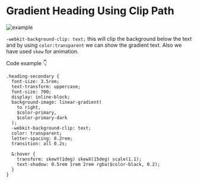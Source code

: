 # Gradient Heading Using Clip Path

![example](../md-images/../all-readme/md-images/14.png)

`-webkit-background-clip: text;` this will clip the background below the text and by using `color:transparent` we can show the gradient text. Also we have used `skew` for animation.

Code example 👇

```
.heading-secondary {
  font-size: 3.5rem;
  text-transform: uppercase;
  font-size: 700;
  display: inline-block;
  background-image: linear-gradient(
    to right,
    $color-primary,
    $color-primary-dark
  );
  -webkit-background-clip: text;
  color: transparent;
  letter-spacing: 0.2rem;
  transition: all 0.2s;

  &:hover {
    transform: skewY(1deg) skewX(15deg) scale(1.1);
    text-shadow: 0.5rem 1rem 2rem rgba($color-black, 0.2);
  }
}
```
